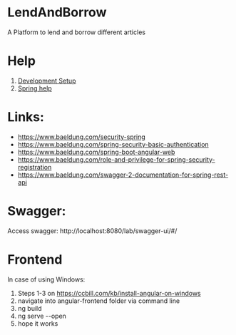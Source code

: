 # LendAndBorrow

A Platform to lend and borrow different articles


# Help

1. [Development Setup](./docs/DEV_SETUP.md)
2. [Spring help](./docs/HELP.md)

# Links:

- https://www.baeldung.com/security-spring
- https://www.baeldung.com/spring-security-basic-authentication
- https://www.baeldung.com/spring-boot-angular-web
- https://www.baeldung.com/role-and-privilege-for-spring-security-registration
- https://www.baeldung.com/swagger-2-documentation-for-spring-rest-api

# Swagger:

Access swagger: http://localhost:8080/lab/swagger-ui/#/

# Frontend

In case of using Windows:
1. Steps 1-3 on https://ccbill.com/kb/install-angular-on-windows
2. navigate into angular-frontend folder via command line
3. ng build
4. ng serve --open
5. hope it works

